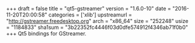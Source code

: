 +++
draft = false
title = "qt5-gstreamer"
version = "1.6.0-10"
date = "2016-11-20T20:00:58"
categories = ['xlib']
upstreamurl = "http://gstreamer.freedesktop.org"
arch = "x86_64"
size = "252248"
usize = "1184833"
sha1sum = "3b22352fc4446f03d0dfe574912f4346ab71f0b0"
+++
Qt5 bindings for GStreamer.